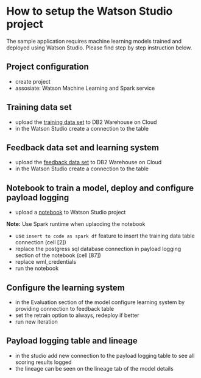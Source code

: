 # How to setup the Watson Studio project
The sample application requires machine learning models trained and deployed using Watson Studio. 
Please find step by step instruction below.

## Project configuration
- create project
- assosiate: Watson Machine Learning and Spark service

## Training data set
- upload the [training data set](https://raw.githubusercontent.com/pmservice/wml-sample-models/master/spark/cars-4-you/data/car_rental_training_data.csv) to DB2 Warehouse on Cloud
- in the Watson Studio create a connection to the table 

## Feedback data set and learning system
- upload the [feedback data set](https://raw.githubusercontent.com/pmservice/wml-sample-models/master/spark/cars-4-you/data/car_rental_feedback_data.csv) to DB2 Warehouse on Cloud
- in the Watson Studio create a connection to the table 

## Notebook to train a model, deploy and configure payload logging
- upload a [notebook](https://dataplatform.ibm.com/analytics/notebooks/v2/5b767931-5a0e-4a03-b8bb-a34562813b0a/view?access_token=af146a6fe880b0fd8afa60affc21b3f2e7658726239e93f60e0d31a233457046) to Watson Studio project

**Note:** Use Spark runtime when uplaoding the notebook

- use `insert to code as spark df` feature to insert the training data table connection (cell [2])
- replace the postgress sql database connection in payload logging section of the notebook (cell [87])
- replace wml_credentials
- run the notebook 

## Configure the learning system
- in the Evaluation section of the model configure learning system by providing connection to feedback table
- set the retrain option to always, redeploy if better
- run new iteration

## Payload logging table and lineage
- in the studio add new connection to the payload logging table to see all scoring results logged
- the lineage can be seen on the lineage tab of the model details


